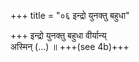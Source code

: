+++
title = "०६ इन्द्रो युनक्तु बहुधा"

+++
इन्द्रो युनक्तु बहुधा वीर्यान्य्  
अस्मिन् (…) ॥ +++(see 4b)+++